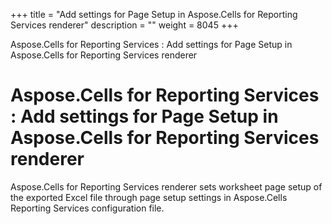 +++
title = "Add settings for Page Setup in Aspose.Cells for Reporting Services renderer" 
description = "" 
weight = 8045 
+++

Aspose.Cells for Reporting Services : Add settings for Page Setup in Aspose.Cells for Reporting Services renderer  

# Aspose.Cells for Reporting Services : Add settings for Page Setup in Aspose.Cells for Reporting Services renderer


Aspose.Cells for Reporting Services renderer sets worksheet page setup of the exported Excel file through page setup settings in Aspose.Cells Reporting Services configuration file.

